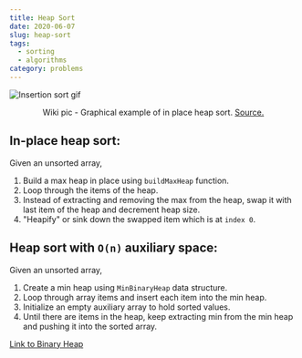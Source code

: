 ```yaml
---
title: Heap Sort
date: 2020-06-07
slug: heap-sort
tags:
  - sorting
  - algorithms
category: problems
---
```


<img style='display: block; margin: 0 auto;' src='https://upload.wikimedia.org/wikipedia/commons/4/4d/Heapsort-example.gif' alt='Insertion sort gif'/>

<span style="display:block; text-align: center;">Wiki pic - Graphical example of in place heap sort. [Source.](https://en.wikipedia.org/wiki/Heapsort)</span>

## In-place heap sort:

<p style="margin-bottom: 0.75rem;">Given an unsorted array,</p>

1. Build a max heap in place using `buildMaxHeap` function.
2. Loop through the items of the heap.
3. Instead of extracting and removing the max from the heap, swap it with last item of the heap and decrement heap size.
4. "Heapify" or sink down the swapped item which is at `index 0`.

<!-- embed:heap_sort_in_place.js -->

## Heap sort with `O(n)` auxiliary space:

<p style="margin-bottom: 0.75rem;">Given an unsorted array,</p>

1. Create a min heap using `MinBinaryHeap` data structure.
2. Loop through array items and insert each item into the min heap.
3. Initialize an empty auxiliary array to hold sorted values.
4. Until there are items in the heap, keep extracting min from the min heap and pushing it into the sorted array.

[Link to Binary Heap](/posts/binary-heap/)

<!-- embed:heap_sort.js -->
